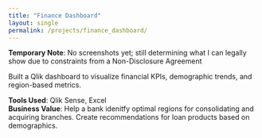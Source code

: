 ```yaml
---
title: "Finance Dashboard"
layout: single
permalink: /projects/finance_dashboard/
---
```


**Temporary Note**: No screenshots yet; still determining what I can legally show due to constraints from a Non-Disclosure Agreement

Built a Qlik dashboard to visualize financial KPIs, demographic trends, and region-based metrics.

**Tools Used**: Qlik Sense, Excel  
**Business Value**: Help a bank idenitfy optimal regions for consolidating and acquiring branches. Create recommendations for loan products based on demographics.

